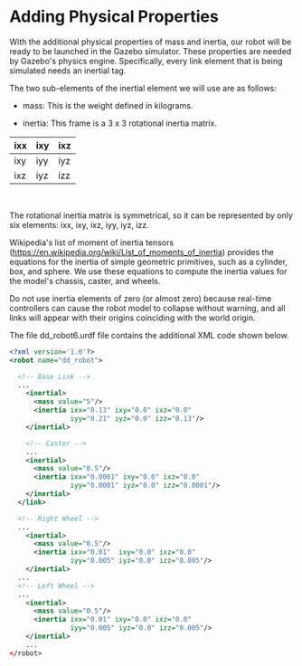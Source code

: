 # Adding Physical Properties

With the additional physical properties of mass and inertia, our robot will be ready to be launched in the Gazebo simulator. These properties are needed by Gazebo's physics engine. Specifically, every link element that is being simulated needs an inertial tag.

The two sub-elements of the inertial element we will use are as follows:

- mass: This is the weight defined in kilograms.

- inertia: This frame is a 3 x 3 rotational inertia matrix.  

| ixx | ixy | ixz |
| --- | --- | --- |
| ixy | iyy | iyz |
| ixz | iyz | izz |

</br>

The rotational inertia matrix is symmetrical, so it can be represented by only six elements: ixx, ixy, ixz, iyy, iyz, izz.  

Wikipedia's list of moment of inertia tensors (https://en.wikipedia.org/wiki/List_of_moments_of_inertia) provides the equations for the inertia of simple geometric primitives, such as a cylinder, box, and sphere. We use these equations to compute the inertia values for the model's chassis, caster, and wheels.

Do not use inertia elements of zero (or almost zero) because real-time controllers can cause the robot model to collapse without warning, and all links will appear with their origins coinciding with the world origin.

The file dd_robot6.urdf file contains the additional XML code shown below.

```xml
<?xml version='1.0'?>
<robot name="dd_robot">

  <!-- Base Link -->
  ...
    <inertial>
      <mass value="5"/>
      <inertia ixx="0.13" ixy="0.0" ixz="0.0"
               iyy="0.21" iyz="0.0" izz="0.13"/>
    </inertial>

    <!-- Caster -->
    ...
    <inertial>
      <mass value="0.5"/>
      <inertia ixx="0.0001" ixy="0.0" ixz="0.0"
               iyy="0.0001" iyz="0.0" izz="0.0001"/>
    </inertial>
  </link>

  <!-- Right Wheel -->
  ...
    <inertial>
      <mass value="0.5"/>
      <inertia ixx="0.01"  ixy="0.0" ixz="0.0"
               iyy="0.005" iyz="0.0" izz="0.005"/>
    </inertial>
  ...
  <!-- Left Wheel -->
  ...
    <inertial>
      <mass value="0.5"/>
      <inertia ixx="0.01" ixy="0.0" ixz="0.0"
               iyy="0.005" iyz="0.0" izz="0.005"/>
    </inertial>
    ...
</robot>
```

